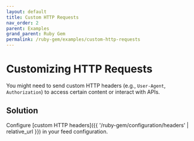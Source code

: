 ```yaml
---
layout: default
title: Custom HTTP Requests
nav_order: 2
parent: Examples
grand_parent: Ruby Gem
permalink: /ruby-gem/examples/custom-http-requests
---
```


# Customizing HTTP Requests

You might need to send custom HTTP headers (e.g., `User-Agent`, `Authorization`) to access certain content or interact with APIs.

## Solution

Configure [custom HTTP headers]({{ '/ruby-gem/configuration/headers' | relative_url }}) in your feed configuration.
